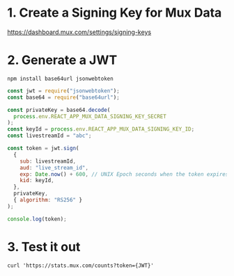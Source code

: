 # 1. Create a Signing Key for Mux Data

https://dashboard.mux.com/settings/signing-keys

# 2. Generate a JWT

`npm install base64url jsonwebtoken`

```javascript
const jwt = require("jsonwebtoken");
const base64 = require("base64url");

const privateKey = base64.decode(
  process.env.REACT_APP_MUX_DATA_SIGNING_KEY_SECRET
);
const keyId = process.env.REACT_APP_MUX_DATA_SIGNING_KEY_ID;
const livestreamId = "abc";

const token = jwt.sign(
  {
    sub: livestreamId,
    aud: "live_stream_id",
    exp: Date.now() + 600, // UNIX Epoch seconds when the token expires
    kid: keyId,
  },
  privateKey,
  { algorithm: "RS256" }
);

console.log(token);
```

# 3. Test it out

`curl 'https://stats.mux.com/counts?token={JWT}'`
